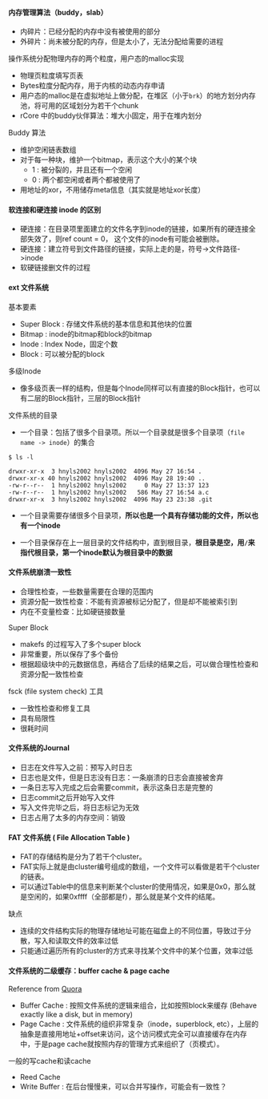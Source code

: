 #### 内存管理算法（buddy，slab）

- 内碎片：已经分配的内存中没有被使用的部分
- 外碎片：尚未被分配的内存，但是太小了，无法分配给需要的进程

操作系统分配物理内存的两个粒度，用户态的malloc实现

- 物理页粒度填写页表
- Bytes粒度分配内存，用于内核的动态内存申请
- 用户态的malloc是在虚拟地址上做分配，在堆区（小于`brk`）的地方划分内存池，将可用的区域划分为若干个chunk
- rCore 中的buddy伙伴算法：堆大小固定，用于在堆内划分

Buddy 算法

- 维护空闲链表数组
- 对于每一种块，维护一个bitmap，表示这个大小的某个块
  - 1 : 被分裂的，并且还有一个空闲
  - 0 : 两个都空闲或者两个都被使用了
- 用地址的xor，不用储存meta信息（其实就是地址xor长度）

#### 软连接和硬连接 inode 的区别

- 硬连接：在目录项里面建立的文件名字到inode的链接，如果所有的硬连接全部失效了，则ref count = 0， 这个文件的inode有可能会被删除。
- 硬连接：建立符号到文件路径的链接，实际上走的是，符号->文件路径->inode
- 软硬链接删文件的过程

#### ext 文件系统

基本要素

- Super Block : 存储文件系统的基本信息和其他块的位置
- Bitmap : inode的bitmap和block的bitmap
- Inode : Index Node，固定个数
- Block : 可以被分配的block

多级Inode

- 像多级页表一样的结构，但是每个Inode同样可以有直接的Block指针，也可以有二层的Block指针，三层的Block指针

文件系统的目录

- 一个目录：包括了很多个目录项。所以一个目录就是很多个目录项（`file name -> inode`）的集合

```
$ ls -l

drwxr-xr-x  3 hnyls2002 hnyls2002  4096 May 27 16:54 .
drwxr-xr-x 40 hnyls2002 hnyls2002  4096 May 28 19:40 ..
-rw-r--r--  1 hnyls2002 hnyls2002     0 May 27 13:37 123
-rw-r--r--  1 hnyls2002 hnyls2002   586 May 27 16:54 a.c
drwxr-xr-x  3 hnyls2002 hnyls2002  4096 May 23 23:38 .git
```

- 一个目录需要存储很多个目录项，**所以也是一个具有存储功能的文件，所以也有一个inode**

- 一个目录保存在上一层目录的文件结构中，直到根目录，**根目录是空，用`/`来指代根目录，第一个inode默认为根目录中的数据**


#### 文件系统崩溃一致性

- 合理性检查，一些数量需要在合理的范围内
- 资源分配一致性检查：不能有资源被标记分配了，但是却不能被索引到
- 内在不变量检查：比如硬链接数量

Super Block 

- makefs 的过程写入了多个super block
- 非常重要，所以保存了多个备份
- 根据超级块中的元数据信息，再结合了后续的结果之后，可以做合理性检查和资源分配一致性检查

fsck (file system check) 工具

- 一致性检查和修复工具
- 具有局限性
- 很耗时间

#### 文件系统的Journal

- 日志在文件写入之前：预写入时日志
- 日志也是文件，但是日志没有日志：一条崩溃的日志会直接被舍弃
- 一条日志写入完成之后会需要commit，表示这条日志是完整的
- 日志commit之后开始写入文件
- 写入文件完毕之后，将日志标记为无效
- 日志占用了太多的内存空间：销毁

#### FAT 文件系统 ( File Allocation Table )

- FAT的存储结构是分为了若干个cluster。
- FAT实际上就是由cluster编号组成的数组，一个文件可以看做是若干个cluster的链表。
- 可以通过Table中的信息来判断某个cluster的使用情况，如果是0x0，那么就是空闲的，如果0xffff（全部都是f），那么就是某个文件的结尾。

缺点

- 连续的文件结构实际的物理存储地址可能在磁盘上的不同位置，导致过于分散，写入和读取文件的效率过低
- 只能通过遍历所有的cluster的方式来寻找某个文件中的某个位置，效率过低

#### 文件系统的二级缓存：buffer cache & page cache

Reference from [Quora](https://www.quora.com/What-is-the-major-difference-between-the-buffer-cache-and-the-page-cache-Why-were-they-separate-entities-in-older-kernels-Why-were-they-merged-later-on)

- Buffer Cache : 按照文件系统的逻辑来组合，比如按照block来缓存 (Behave exactly like a disk, but in memory)
- Page Cache : 文件系统的组织非常复杂（inode，superblock, etc），上层的抽象是直接用地址+offset来访问，这个访问模式完全可以直接缓存在内存中，于是page cache就按照内存的管理方式来组织了（页模式）。

一般的写cache和读cache

- Reed Cache
- Write Buffer : 在后台慢慢来，可以合并写操作，可能会有一致性？
